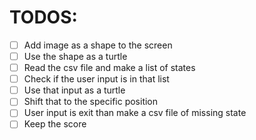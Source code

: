 # TODOS:
- [ ] Add image as a shape to the screen
- [ ] Use the shape as a turtle
- [ ] Read the csv file and make a list of states
- [ ] Check if the user input is in that list
- [ ] Use that input as a turtle
- [ ] Shift that to the specific position
- [ ] User input is exit than make a csv file of missing state
- [ ] Keep the score